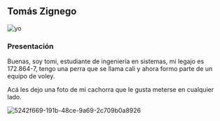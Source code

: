 ## Tomás Zignego 

![yo](https://user-images.githubusercontent.com/83845821/232599335-a829a71f-2584-4ff1-bb61-f3c954445804.jpg)

### Presentación

Buenas, soy tomi, estudiante de ingeniería en sistemas, mi legajo es 172.864-7, tengo una perra que se llama cali y ahora formo parte de un equipo de voley.

Acá les dejo una foto de mi cachorra que le gusta meterse en cualquier lado.

![5242f669-191b-48ce-9a69-2c709b0a8926](https://user-images.githubusercontent.com/83845821/232603109-a56c42e5-e3c4-48e1-a077-49666a576117.jpg)

